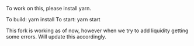 To work on this, please install yarn.

To build: yarn install
To start: yarn start

This fork is working as of now, however when we try to add liquidity getting some errors. Will update this accordingly. 
